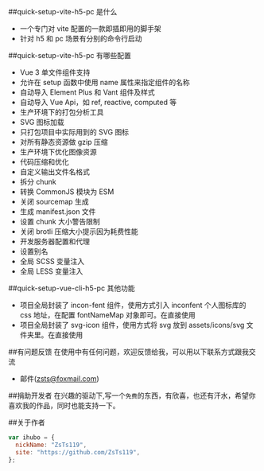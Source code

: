 ##quick-setup-vite-h5-pc 是什么

- 一个专门对 vite 配置的一款即插即用的脚手架
- 针对 h5 和 pc 场景有分别的命令行启动

##quick-setup-vite-h5-pc 有哪些配置

- Vue 3 单文件组件支持
- 允许在 setup 函数中使用 name 属性来指定组件的名称
- 自动导入 Element Plus 和 Vant 组件及样式
- 自动导入 Vue Api，如 ref, reactive, computed 等
- 生产环境下的打包分析工具
- SVG 图标加载
- 只打包项目中实际用到的 SVG 图标
- 对所有静态资源做 gzip 压缩
- 生产环境下优化图像资源
- 代码压缩和优化
- 自定义输出文件名格式
- 拆分 chunk
- 转换 CommonJS 模块为 ESM
- 关闭 sourcemap 生成
- 生成 manifest.json 文件
- 设置 chunk 大小警告限制
- 关闭 brotli 压缩大小提示因为耗费性能
- 开发服务器配置和代理
- 设置别名
- 全局 SCSS 变量注入
- 全局 LESS 变量注入

##quick-setup-vue-cli-h5-pc 其他功能

- 项目全局封装了 incon-fent 组件，使用方式引入 inconfent 个人图标库的 css 地址，在配置 fontNameMap 对象即可。在直接使用<incon-fent type="图标名" />
- 项目全局封装了 svg-icon 组件，使用方式将 svg 放到 assets/icons/svg 文件夹里。在直接使用<svg-icon icon-class="svg名"/>

##有问题反馈
在使用中有任何问题，欢迎反馈给我，可以用以下联系方式跟我交流

- 邮件(zsts@foxmail.com)

##捐助开发者
在兴趣的驱动下,写一个`免费`的东西，有欣喜，也还有汗水，希望你喜欢我的作品，同时也能支持一下。

##关于作者

```javascript
var ihubo = {
  nickName: "ZsTs119",
  site: "https://github.com/ZsTs119",
};
```
